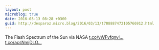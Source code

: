 ```yaml
---
layout: post
microblog: true
date: 2016-03-13 08:28 +0300
guid: http://desparoz.micro.blog/2016/03/13/t708887472105766912.html
---
```

The Flash Spectrum of the Sun via NASA [t.co/vWFvfqnvl...](https://t.co/vWFvfqnvl8) [t.co/acsNmjDLO...](https://t.co/acsNmjDLOK)
